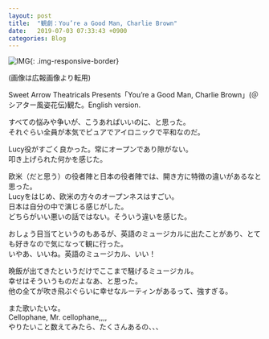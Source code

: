 ```yaml
---
layout: post
title:  "観劇：You’re a Good Man, Charlie Brown"
date:   2019-07-03 07:33:43 +0900
categories: Blog
---
```


![IMG]({{site.baseurl}}/img/20190703_01.jpg){: .img-responsive-border} 

(画像は広報画像より転用)

Sweet Arrow Theatricals Presents「You’re a Good Man, Charlie Brown」(＠シアター風姿花伝)観た。English version.  

すべての悩みや争いが、こうあればいいのに、と思った。  
それぐらい全員が本気でピュアでアイロニックで平和なのだ。

Lucy役がすごく良かった。常にオープンであり隙がない。  
叩き上げられた何かを感じた。

欧米（だと思う）の役者陣と日本の役者陣では、開き方に特徴の違いがあるなと思った。  
Lucyをはじめ、欧米の方々のオープンネスはすごい。  
日本は自分の中で演じる感じがした。  
どちらがいい悪いの話ではない。そういう違いを感じた。

おしょう目当てというのもあるが、英語のミュージカルに出たことがあり、とても好きなので気になって観に行った。  
いやあ、いいね。英語のミュージカル、いい！

晩飯が出てきたというだけでここまで騒げるミュージカル。  
幸せはそういうものだよなあ、と思った。  
他の全てが吹き飛ぶぐらいに幸せなルーティンがあるって、強すぎる。


また歌いたいな。  
Cellophane, Mr. cellophane,,,,  
やりたいこと数えてみたら、たくさんあるの、、、
